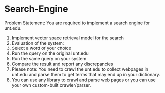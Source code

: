 # Search-Engine

Problem Statement: 
You are required to implement a search engine for unt.edu.
1. Implement vector space retrieval model for the search
2. Evaluation of the system:
1. Select a word of your choice
2. Run the query on the original unt.edu
3. Run the same query on your system
4. Compare the result and report any discrepancies
3. Please note: You need to crawl the unt.edu to collect webpages in unt.edu and 
parse them to get terms that may end up in your dictionary.
4. You can use any library to crawl and parse web pages or you can use your own 
custom-built crawler/parser.
